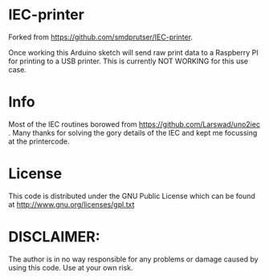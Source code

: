 # IEC-printer

Forked from https://github.com/smdprutser/IEC-printer.

Once working this Arduino sketch will send raw print data to a Raspberry PI for printing to a USB printer. This is currently NOT WORKING for this use case.

# Info
Most of the IEC routines borowed from https://github.com/Larswad/uno2iec . Many thanks for solving the gory details of the IEC and kept me focussing at the printercode.

# License
This code is distributed under the GNU Public License
which can be found at http://www.gnu.org/licenses/gpl.txt

# DISCLAIMER:
The author is in no way responsible for any problems or damage caused by using this code. Use at your own risk.



